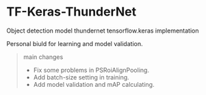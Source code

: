 # TF-Keras-ThunderNet
Object detection model thundernet tensorflow.keras implementation

Personal biuld for learning and model validation.
> main changes
>* Fix some problems in PSRoiAlignPooling.
>* Add batch-size setting in training.
>* Add model validation and mAP calculating.
